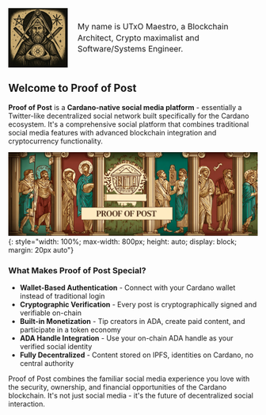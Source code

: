 <div style="display: flex; align-items: center; gap: 20px; flex-wrap: nowrap;">
  <img src="images/utxo-maestro-logo.jpg" alt="UTxO Maestro" width="120" height="120" style="flex-shrink: 0;">
  <div style="flex: 1; min-width: 0;">
    <p style="margin: 0; font-size: 16px; line-height: 1.4;">My name is UTxO Maestro, a Blockchain Architect, Crypto maximalist and Software/Systems Engineer.</p>
  </div>
</div>

## Welcome to Proof of Post

**Proof of Post** is a **Cardano-native social media platform** - essentially a Twitter-like decentralized social network built specifically for the Cardano ecosystem. It's a comprehensive social platform that combines traditional social media features with advanced blockchain integration and cryptocurrency functionality.

![Proof of Post Platform](images/proof-of-post-platform.png){: style="width: 100%; max-width: 800px; height: auto; display: block; margin: 20px auto"} 

### What Makes Proof of Post Special?

- **Wallet-Based Authentication** - Connect with your Cardano wallet instead of traditional login
- **Cryptographic Verification** - Every post is cryptographically signed and verifiable on-chain
- **Built-in Monetization** - Tip creators in ADA, create paid content, and participate in a token economy
- **ADA Handle Integration** - Use your on-chain ADA handle as your verified social identity
- **Fully Decentralized** - Content stored on IPFS, identities on Cardano, no central authority

Proof of Post combines the familiar social media experience you love with the security, ownership, and financial opportunities of the Cardano blockchain. It's not just social media - it's the future of decentralized social interaction.
